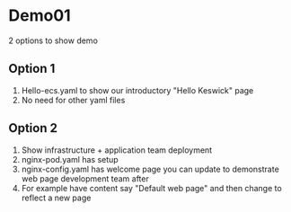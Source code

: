 # Demo01
2 options to show demo

## Option 1

1. Hello-ecs.yaml to show our introductory "Hello Keswick" page
2. No need for other yaml files

## Option 2
1. Show infrastructure + application team deployment
2. nginx-pod.yaml has setup
3. nginx-config.yaml has welcome page you can update to demonstrate web page development team after
4. For example have content say "Default web page" and then change to reflect a new page
